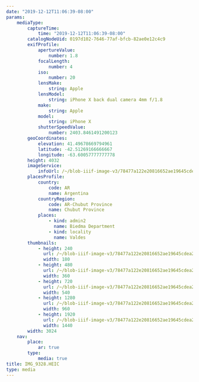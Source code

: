 ```yaml
---
date: "2019-12-12T11:06:39-08:00"
params:
    mediaType:
        captureTime:
            time: "2019-12-12T11:06:39-08:00"
        catalogNodeUid: 0197d102-7646-77af-bfcb-82ae0e12c4c9
        exifProfile:
            apertureValue:
                number: 1.8
            focalLength:
                number: 4
            iso:
                number: 20
            lensMake:
                string: Apple
            lensModel:
                string: iPhone X back dual camera 4mm f/1.8
            make:
                string: Apple
            model:
                string: iPhone X
            shutterSpeedValue:
                number: 2403.8461491200123
        geoCoordinates:
            elevation: 41.49678669794961
            latitude: -42.51269166666667
            longitude: -63.60057777777778
        height: 4032
        imageService:
            infoUrl: /~/blob-iiif-image-v3/78477a122e20816652ae19645cdea2d7b716fcbb5bd11bba8d449663141ce299/info.json
        placesProfile:
            country:
                code: AR
                name: Argentina
            countryRegion:
                code: AR-Chubut Province
                name: Chubut Province
            places:
                - kind: admin2
                  name: Biedma Department
                - kind: locality
                  name: Valdes
        thumbnails:
            - height: 240
              url: /~/blob-iiif-image-v3/78477a122e20816652ae19645cdea2d7b716fcbb5bd11bba8d449663141ce299/full/180%2C240/0/default.jpg
              width: 180
            - height: 480
              url: /~/blob-iiif-image-v3/78477a122e20816652ae19645cdea2d7b716fcbb5bd11bba8d449663141ce299/full/360%2C480/0/default.jpg
              width: 360
            - height: 720
              url: /~/blob-iiif-image-v3/78477a122e20816652ae19645cdea2d7b716fcbb5bd11bba8d449663141ce299/full/540%2C720/0/default.jpg
              width: 540
            - height: 1280
              url: /~/blob-iiif-image-v3/78477a122e20816652ae19645cdea2d7b716fcbb5bd11bba8d449663141ce299/full/960%2C1280/0/default.jpg
              width: 960
            - height: 1920
              url: /~/blob-iiif-image-v3/78477a122e20816652ae19645cdea2d7b716fcbb5bd11bba8d449663141ce299/full/1440%2C1920/0/default.jpg
              width: 1440
        width: 3024
    nav:
        place:
            ar: true
        type:
            media: true
title: IMG_9328.HEIC
type: media
---
```

